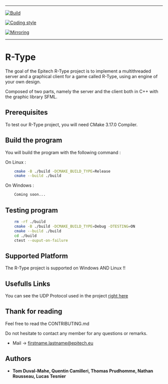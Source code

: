 ***
[![Build](https://github.com/osvegn/R-Type/actions/workflows/build.yml/badge.svg)](https://github.com/osvegn/R-Type/actions/workflows/build.yml)

[![Coding style](https://github.com/osvegn/R-Type/actions/workflows/lints.yml/badge.svg)](https://github.com/osvegn/R-Type/actions/workflows/lints.yml)

[![Mirroring](https://github.com/osvegn/R-Type/actions/workflows/mirroring.yml/badge.svg)](https://github.com/osvegn/R-Type/actions/workflows/mirroring.yml)
***

# R-Type

The goal of the Epitech R-Type project is to implement a multithreaded server and a graphical client for a game called R-Type, using an engine of your own design.

Composed of two parts, namely the server and the client both in C++ with the graphic library SFML.

## Prerequisites

To test our R-Type project, you will need CMake 3.17.0 Compiler.

## Build the program

You will build the program with the following command :

On Linux :
```bash
    cmake -B ./build -DCMAKE_BUILD_TYPE=Release
    cmake --build ./build
```

On Windows :
```bash
    Coming soon...
```

## Testing program
```bash
    rm -rf ./build
    cmake -B ./build -DCMAKE_BUILD_TYPE=Debug -DTESTING=ON
    cmake --build ./build
    cd ./build
    ctest --ouput-on-failure
```

## Supported Platform

The R-Type project is supported on Windows AND Linux !!


## Usefulls Links

You can see the UDP Protocol used in the project [right here](https://www.notion.so/3e9469baeb9e4ae2bf05c215babdf142?v=4047238dabd94ec6b7c035eabf6bbc31)


## Thank for reading

Feel free to read the CONTRIBUTING.md

Do not hesitate to contact any member for any questions or remarks.

* Mail -> firstname.lastname@epitech.eu

## Authors

* **Tom Duval-Mahe, Quentin Camilleri, Thomas Prudhomme, Nathan Rousseau, Lucas Tesnier**